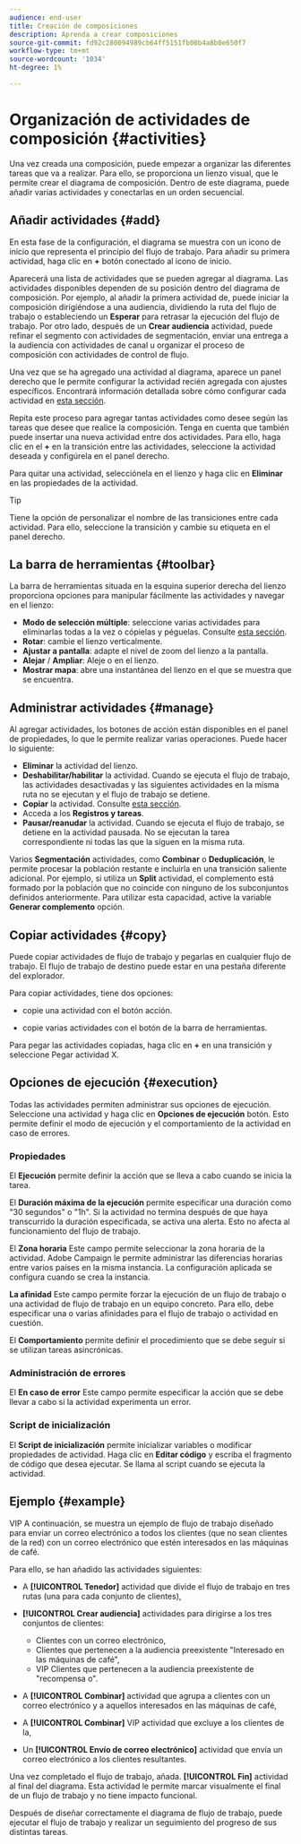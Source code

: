 ```yaml
---
audience: end-user
title: Creación de composiciones
description: Aprenda a crear composiciones
source-git-commit: fd92c280094989cb64ff5151fb00b4a8b0e650f7
workflow-type: tm+mt
source-wordcount: '1034'
ht-degree: 1%

---
```



# Organización de actividades de composición {#activities}

Una vez creada una composición, puede empezar a organizar las diferentes tareas que va a realizar. Para ello, se proporciona un lienzo visual, que le permite crear el diagrama de composición. Dentro de este diagrama, puede añadir varias actividades y conectarlas en un orden secuencial.

## Añadir actividades {#add}

En esta fase de la configuración, el diagrama se muestra con un icono de inicio que representa el principio del flujo de trabajo. Para añadir su primera actividad, haga clic en **+** botón conectado al icono de inicio.

Aparecerá una lista de actividades que se pueden agregar al diagrama. Las actividades disponibles dependen de su posición dentro del diagrama de composición. Por ejemplo, al añadir la primera actividad de, puede iniciar la composición dirigiéndose a una audiencia, dividiendo la ruta del flujo de trabajo o estableciendo un **Esperar** para retrasar la ejecución del flujo de trabajo. Por otro lado, después de un **Crear audiencia** actividad, puede refinar el segmento con actividades de segmentación, enviar una entrega a la audiencia con actividades de canal u organizar el proceso de composición con actividades de control de flujo.

Una vez que se ha agregado una actividad al diagrama, aparece un panel derecho que le permite configurar la actividad recién agregada con ajustes específicos. Encontrará información detallada sobre cómo configurar cada actividad en [esta sección](activities/about-activities.md).

Repita este proceso para agregar tantas actividades como desee según las tareas que desee que realice la composición. Tenga en cuenta que también puede insertar una nueva actividad entre dos actividades. Para ello, haga clic en el **+** en la transición entre las actividades, seleccione la actividad deseada y configúrela en el panel derecho.

Para quitar una actividad, selecciónela en el lienzo y haga clic en **Eliminar** en las propiedades de la actividad.

>[!TIP]
>
>Tiene la opción de personalizar el nombre de las transiciones entre cada actividad. Para ello, seleccione la transición y cambie su etiqueta en el panel derecho.

## La barra de herramientas {#toolbar}

La barra de herramientas situada en la esquina superior derecha del lienzo proporciona opciones para manipular fácilmente las actividades y navegar en el lienzo:

* **Modo de selección múltiple**: seleccione varias actividades para eliminarlas todas a la vez o cópielas y péguelas. Consulte [esta sección](#copy).
* **Rotar**: cambie el lienzo verticalmente.
* **Ajustar a pantalla**: adapte el nivel de zoom del lienzo a la pantalla.
* **Alejar** / **Ampliar**: Aleje o en el lienzo.
* **Mostrar mapa**: abre una instantánea del lienzo en el que se muestra que se encuentra.


## Administrar actividades {#manage}

Al agregar actividades, los botones de acción están disponibles en el panel de propiedades, lo que le permite realizar varias operaciones. Puede hacer lo siguiente:

* **Eliminar** la actividad del lienzo.
* **Deshabilitar/habilitar** la actividad. Cuando se ejecuta el flujo de trabajo, las actividades desactivadas y las siguientes actividades en la misma ruta no se ejecutan y el flujo de trabajo se detiene.
* **Copiar** la actividad. Consulte [esta sección](#copy).
* Acceda a los **Registros y tareas**.
* **Pausar/reanudar** la actividad. Cuando se ejecuta el flujo de trabajo, se detiene en la actividad pausada. No se ejecutan la tarea correspondiente ni todas las que la siguen en la misma ruta.

Varios **Segmentación** actividades, como **Combinar** o **Deduplicación**, le permite procesar la población restante e incluirla en una transición saliente adicional. Por ejemplo, si utiliza un **Split** actividad, el complemento está formado por la población que no coincide con ninguno de los subconjuntos definidos anteriormente. Para utilizar esta capacidad, active la variable **Generar complemento** opción.

## Copiar actividades {#copy}

Puede copiar actividades de flujo de trabajo y pegarlas en cualquier flujo de trabajo. El flujo de trabajo de destino puede estar en una pestaña diferente del explorador.

Para copiar actividades, tiene dos opciones:

* copie una actividad con el botón acción.

* copie varias actividades con el botón de la barra de herramientas.

Para pegar las actividades copiadas, haga clic en **+** en una transición y seleccione Pegar actividad X.

## Opciones de ejecución {#execution}

Todas las actividades permiten administrar sus opciones de ejecución. Seleccione una actividad y haga clic en **Opciones de ejecución** botón. Esto permite definir el modo de ejecución y el comportamiento de la actividad en caso de errores.

### Propiedades

El **Ejecución** permite definir la acción que se lleva a cabo cuando se inicia la tarea.

El **Duración máxima de la ejecución** permite especificar una duración como &quot;30 segundos&quot; o &quot;1h&quot;. Si la actividad no termina después de que haya transcurrido la duración especificada, se activa una alerta. Esto no afecta al funcionamiento del flujo de trabajo.

El **Zona horaria** Este campo permite seleccionar la zona horaria de la actividad. Adobe Campaign le permite administrar las diferencias horarias entre varios países en la misma instancia. La configuración aplicada se configura cuando se crea la instancia.

**La afinidad** Este campo permite forzar la ejecución de un flujo de trabajo o una actividad de flujo de trabajo en un equipo concreto. Para ello, debe especificar una o varias afinidades para el flujo de trabajo o actividad en cuestión.

El **Comportamiento** permite definir el procedimiento que se debe seguir si se utilizan tareas asincrónicas.

### Administración de errores

El **En caso de error** Este campo permite especificar la acción que se debe llevar a cabo si la actividad experimenta un error.

### Script de inicialización

El **Script de inicialización** permite inicializar variables o modificar propiedades de actividad. Haga clic en **Editar código** y escriba el fragmento de código que desea ejecutar. Se llama al script cuando se ejecuta la actividad.

## Ejemplo {#example}

VIP A continuación, se muestra un ejemplo de flujo de trabajo diseñado para enviar un correo electrónico a todos los clientes (que no sean clientes de la red) con un correo electrónico que estén interesados en las máquinas de café.

Para ello, se han añadido las actividades siguientes:

* A **[!UICONTROL Tenedor]** actividad que divide el flujo de trabajo en tres rutas (una para cada conjunto de clientes),
* **[!UICONTROL Crear audiencia]** actividades para dirigirse a los tres conjuntos de clientes:

   * Clientes con un correo electrónico,
   * Clientes que pertenecen a la audiencia preexistente &quot;Interesado en las máquinas de café&quot;,
   * VIP Clientes que pertenecen a la audiencia preexistente de &quot;recompensa o&quot;.

* A **[!UICONTROL Combinar]** actividad que agrupa a clientes con un correo electrónico y a aquellos interesados en las máquinas de café,
* A **[!UICONTROL Combinar]** VIP actividad que excluye a los clientes de la,
* Un **[!UICONTROL Envío de correo electrónico]** actividad que envía un correo electrónico a los clientes resultantes.

Una vez completado el flujo de trabajo, añada. **[!UICONTROL Fin]** actividad al final del diagrama. Esta actividad le permite marcar visualmente el final de un flujo de trabajo y no tiene impacto funcional.

Después de diseñar correctamente el diagrama de flujo de trabajo, puede ejecutar el flujo de trabajo y realizar un seguimiento del progreso de sus distintas tareas.